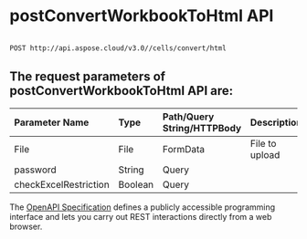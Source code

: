 # **postConvertWorkbookToHtml API**

 

```bash

POST http://api.aspose.cloud/v3.0//cells/convert/html

```

## The request parameters of **postConvertWorkbookToHtml** API are: 

| Parameter Name | Type | Path/Query String/HTTPBody | Description | 
| :- | :- | :- |:- | 
|File|File|FormData|File to upload|
|password|String|Query||
|checkExcelRestriction|Boolean|Query||


The [OpenAPI Specification](https://reference.aspose.cloud/cells/#/ConversionController/PostConvertWorkbookToHtml) defines a publicly accessible programming interface and lets you carry out REST interactions directly from a web browser.
